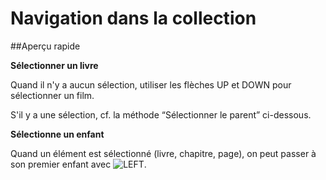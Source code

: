 # Navigation dans la collection

[TAB]:    ../../../lib/img/clavier/K_Tab.png      "Tabulation"
[RETURN]: ../../../lib/img/clavier/K_Entree.png   "Touche entrée"
[ESCAPE]: ../../../lib/img/clavier/K_Escape.png   "Flèche Haut"
[SPACE]: ../../../lib/img/clavier/K_Espace.png    "Touche espace"
[UP]:     ../../../lib/img/clavier/K_FlecheH.png  "Flèche Haut"
[DOWN]:   ../../../lib/img/clavier/K_FlecheB.png  "Flèche bas"
[RIGHT]:  ../../../lib/img/clavier/K_FlecheD.png  "Flèche droite"
[LEFT]:   ../../../lib/img/clavier/K_FlecheD.png  "Flèche gauche"

##Aperçu rapide

**Sélectionner un livre**

Quand il n'y a aucun sélection, utiliser les flèches UP et DOWN pour sélectionner un film.

S'il y a une sélection, cf. la méthode “Sélectionner le parent” ci-dessous.

**Sélectionne un enfant**

Quand un élément est sélectionné (livre, chapitre, page), on peut passer à son premier enfant avec ![LEFT].